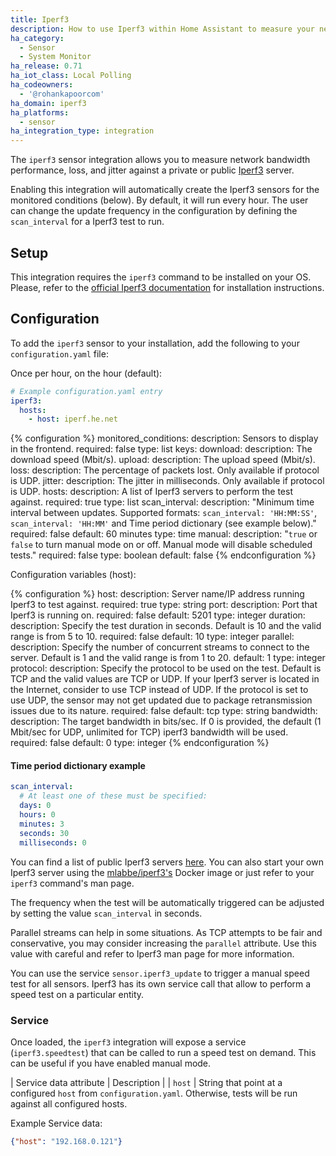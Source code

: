 ```yaml
---
title: Iperf3
description: How to use Iperf3 within Home Assistant to measure your network bandwidth.
ha_category:
  - Sensor
  - System Monitor
ha_release: 0.71
ha_iot_class: Local Polling
ha_codeowners:
  - '@rohankapoorcom'
ha_domain: iperf3
ha_platforms:
  - sensor
ha_integration_type: integration
---
```


The `iperf3` sensor integration allows you to measure network bandwidth performance, loss, and jitter against a private or public [Iperf3](https://software.es.net/iperf/index.html) server.

Enabling this integration will automatically create the Iperf3 sensors for the monitored conditions (below). By default, it will run every hour. The user can change the update frequency in the configuration by defining the `scan_interval` for a Iperf3 test to run.

## Setup

This integration requires the `iperf3` command to be installed on your OS. Please, refer to the [official Iperf3 documentation](https://software.es.net/iperf/obtaining.html) for installation instructions.

## Configuration

To add the `iperf3` sensor to your installation, add the following to your `configuration.yaml` file:

Once per hour, on the hour (default):

```yaml
# Example configuration.yaml entry
iperf3:
  hosts:
    - host: iperf.he.net
```

{% configuration %}
  monitored_conditions:
    description: Sensors to display in the frontend.
    required: false
    type: list
    keys:
      download:
        description: The download speed (Mbit/s).
      upload:
        description: The upload speed (Mbit/s).
      loss:
        description: The percentage of packets lost. Only available if protocol is UDP.
      jitter:
        description: The jitter in milliseconds. Only available if protocol is UDP.
  hosts:
    description: A list of Iperf3 servers to perform the test against.
    required: true
    type: list
  scan_interval:
    description: "Minimum time interval between updates. Supported formats: `scan_interval: 'HH:MM:SS'`, `scan_interval: 'HH:MM'` and Time period dictionary (see example below)."
    required: false
    default: 60 minutes
    type: time
  manual:
    description: "`true` or `false` to turn manual mode on or off. Manual mode will disable scheduled tests."
    required: false
    type: boolean
    default: false
{% endconfiguration %}

Configuration variables (host):

{% configuration %}
  host:
    description: Server name/IP address running Iperf3 to test against.
    required: true
    type: string
  port:
    description: Port that Iperf3 is running on.
    required: false
    default: 5201
    type: integer
  duration:
    description: Specify the test duration in seconds. Default is 10 and the valid range is from 5 to 10.
    required: false
    default: 10
    type: integer
  parallel:
    description: Specify the number of concurrent streams to connect to the server. Default is 1 and the valid range is from 1 to 20.
    default: 1
    type: integer
  protocol:
    description: Specify the protocol to be used on the test. Default is TCP and the valid values are TCP or UDP. If your Iperf3 server is located in the Internet, consider to use TCP instead of UDP. If the protocol is set to use UDP, the sensor may not get updated due to package retransmission issues due to its nature.
    required: false
    default: tcp
    type: string
  bandwidth:
    description: The target bandwidth in bits/sec. If 0 is provided, the default (1 Mbit/sec for UDP, unlimited for TCP) iperf3 bandwidth will be used.
    required: false
    default: 0
    type: integer
{% endconfiguration %}

#### Time period dictionary example

```yaml
scan_interval:
  # At least one of these must be specified:
  days: 0
  hours: 0
  minutes: 3
  seconds: 30
  milliseconds: 0
```

You can find a list of public Iperf3 servers [here](https://iperf.fr/iperf-servers.php). You can also start your own Iperf3 server using the [mlabbe/iperf3's](https://hub.docker.com/r/mlabbe/iperf3/) Docker image or just refer to your `iperf3` command's man page.

The frequency when the test will be automatically triggered can be adjusted by setting the value `scan_interval` in seconds.

Parallel streams can help in some situations. As TCP attempts to be fair and conservative, you may consider increasing the `parallel` attribute. Use this value with careful and refer to Iperf3 man page for more information.

You can use the service `sensor.iperf3_update` to trigger a manual speed test for all sensors. Iperf3 has its own service call that allow to perform a speed test on a particular entity.

### Service

Once loaded, the `iperf3` integration will expose a service (`iperf3.speedtest`) that can be called to run a speed test on demand. This can be useful if you have enabled manual mode.

| Service data attribute | Description |
| `host` | String that point at a configured `host` from `configuration.yaml`. Otherwise, tests will be run against all configured hosts.

Example Service data:

```json
{"host": "192.168.0.121"}
```
